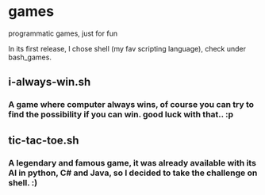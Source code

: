 # games
programmatic games, just for fun

In its first release, I chose shell (my fav scripting language), check under bash_games.
## i-always-win.sh
### A game where computer always wins, of course you can try to find the possibility if you can win. good luck with that.. :p

## tic-tac-toe.sh
### A legendary and famous game, it was already available with its AI in python, C# and Java, so I decided to take the challenge on shell. :)

